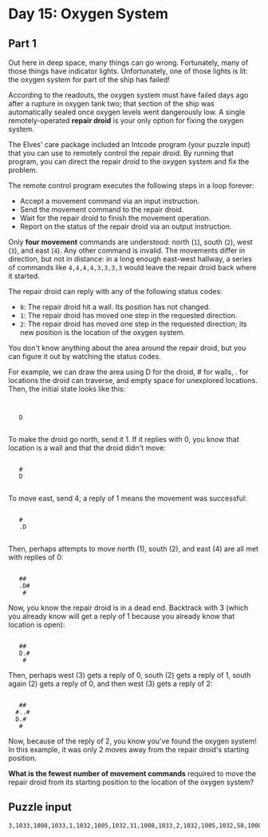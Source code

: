 # Day 15: Oxygen System
## Part 1
Out here in deep space, many things can go wrong. Fortunately, many of those things have indicator lights. Unfortunately, one of those lights is lit: the oxygen system for part of the ship has failed!

According to the readouts, the oxygen system must have failed days ago after a rupture in oxygen tank two; that section of the ship was automatically sealed once oxygen levels went dangerously low. A single remotely-operated **repair droid** is your only option for fixing the oxygen system.

The Elves' care package included an Intcode program (your puzzle input) that you can use to remotely control the repair droid. By running that program, you can direct the repair droid to the oxygen system and fix the problem.

The remote control program executes the following steps in a loop forever:

- Accept a movement command via an input instruction.
- Send the movement command to the repair droid.
- Wait for the repair droid to finish the movement operation.
- Report on the status of the repair droid via an output instruction.

Only **four movement** commands are understood: north (`1`), south (`2`), west (`3`), and east (`4`). Any other command is invalid. The movements differ in direction, but not in distance: in a long enough east-west hallway, a series of commands like `4,4,4,4,3,3,3,3` would leave the repair droid back where it started.

The repair droid can reply with any of the following status codes:

- `0`: The repair droid hit a wall. Its position has not changed.
- `1`: The repair droid has moved one step in the requested direction.
- `2`: The repair droid has moved one step in the requested direction; its new position is the location of the oxygen system.

You don't know anything about the area around the repair droid, but you can figure it out by watching the status codes.

For example, we can draw the area using D for the droid, # for walls, . for locations the droid can traverse, and empty space for unexplored locations. Then, the initial state looks like this:
```
      
      
   D  
      
```      
To make the droid go north, send it 1. If it replies with 0, you know that location is a wall and that the droid didn't move:
```
      
   #  
   D  
      
```
To move east, send 4; a reply of 1 means the movement was successful:
```
      
   #  
   .D 
      
```      
Then, perhaps attempts to move north (1), south (2), and east (4) are all met with replies of 0:
```
      
   ## 
   .D#
    # 
```      
Now, you know the repair droid is in a dead end. Backtrack with 3 (which you already know will get a reply of 1 because you already know that location is open):
```
      
   ## 
   D.#
    # 
```
Then, perhaps west (3) gets a reply of 0, south (2) gets a reply of 1, south again (2) gets a reply of 0, and then west (3) gets a reply of 2:
```
      
   ## 
  #..#
  D.# 
   #  
```
Now, because of the reply of 2, you know you've found the oxygen system! In this example, it was only 2 moves away from the repair droid's starting position.

**What is the fewest number of movement commands** required to move the repair droid from its starting position to the location of the oxygen system?

## Puzzle input
```
3,1033,1008,1033,1,1032,1005,1032,31,1008,1033,2,1032,1005,1032,58,1008,1033,3,1032,1005,1032,81,1008,1033,4,1032,1005,1032,104,99,101,0,1034,1039,1002,1036,1,1041,1001,1035,-1,1040,1008,1038,0,1043,102,-1,1043,1032,1,1037,1032,1042,1105,1,124,1002,1034,1,1039,101,0,1036,1041,1001,1035,1,1040,1008,1038,0,1043,1,1037,1038,1042,1106,0,124,1001,1034,-1,1039,1008,1036,0,1041,101,0,1035,1040,102,1,1038,1043,1001,1037,0,1042,1105,1,124,1001,1034,1,1039,1008,1036,0,1041,1002,1035,1,1040,1001,1038,0,1043,102,1,1037,1042,1006,1039,217,1006,1040,217,1008,1039,40,1032,1005,1032,217,1008,1040,40,1032,1005,1032,217,1008,1039,5,1032,1006,1032,165,1008,1040,7,1032,1006,1032,165,1101,2,0,1044,1106,0,224,2,1041,1043,1032,1006,1032,179,1102,1,1,1044,1105,1,224,1,1041,1043,1032,1006,1032,217,1,1042,1043,1032,1001,1032,-1,1032,1002,1032,39,1032,1,1032,1039,1032,101,-1,1032,1032,101,252,1032,211,1007,0,31,1044,1106,0,224,1101,0,0,1044,1106,0,224,1006,1044,247,1002,1039,1,1034,101,0,1040,1035,1001,1041,0,1036,102,1,1043,1038,1002,1042,1,1037,4,1044,1105,1,0,9,21,83,15,75,17,11,9,80,22,37,23,19,89,6,29,79,24,75,3,39,3,98,13,20,53,24,30,59,26,13,19,63,84,10,2,57,7,22,43,28,72,11,25,67,17,90,6,10,24,93,76,36,21,34,18,19,15,72,53,18,19,82,8,57,40,18,2,48,71,19,46,26,32,69,29,27,42,8,58,25,17,44,39,47,24,54,32,48,6,26,43,91,4,16,47,45,19,73,3,52,43,25,5,22,73,58,12,56,23,44,7,46,96,48,25,8,16,56,20,48,72,28,44,26,14,23,28,61,29,15,69,86,28,97,6,4,77,4,1,37,55,70,69,22,19,23,78,21,41,2,1,48,29,20,30,22,91,36,15,46,16,83,5,95,38,9,42,84,25,45,3,81,38,79,8,1,78,42,25,58,15,29,48,52,19,36,4,27,43,24,62,6,56,60,22,22,48,23,70,8,83,17,13,63,85,25,13,14,85,79,18,13,63,3,48,94,22,73,18,26,40,68,12,25,10,56,90,59,19,68,25,27,20,20,65,1,22,55,20,1,20,88,24,69,65,13,49,8,5,78,77,1,3,93,9,13,34,17,75,28,13,92,66,35,7,98,3,63,78,59,87,2,80,83,56,15,28,96,25,32,3,27,47,5,73,56,9,59,19,16,60,2,21,50,92,44,19,73,64,7,21,39,19,20,20,63,5,12,6,14,34,12,8,48,12,68,33,14,99,9,85,20,76,18,29,99,52,11,5,98,65,83,15,30,97,35,21,96,4,53,44,23,39,25,53,60,78,85,11,7,4,39,23,84,22,29,56,37,88,18,19,84,4,65,86,8,27,66,24,26,19,95,13,19,61,19,42,85,14,19,29,90,22,15,78,18,90,8,24,21,97,86,15,40,21,61,21,49,61,6,88,40,9,2,38,13,85,16,50,55,93,83,16,77,25,27,91,8,95,15,60,70,63,13,24,24,96,30,8,22,27,74,17,14,92,18,49,4,38,9,33,88,12,62,28,35,77,29,59,3,18,45,5,10,42,58,23,78,72,15,79,2,48,47,14,65,24,5,83,41,11,89,4,57,36,19,12,2,40,21,16,44,36,13,69,70,1,11,51,16,68,30,24,83,26,40,14,82,48,10,5,83,1,76,90,15,44,24,10,88,30,24,78,1,54,97,83,27,46,87,5,19,86,19,48,19,9,50,20,69,17,10,80,34,23,24,18,75,19,20,21,73,11,32,5,15,35,2,77,22,53,18,22,86,6,9,37,30,64,28,77,17,28,12,41,62,59,2,92,97,77,14,3,76,85,11,47,14,85,6,53,2,18,52,29,23,54,35,75,5,97,40,6,45,4,75,64,5,13,86,7,84,84,1,38,23,81,72,5,26,97,70,14,40,9,41,63,41,26,80,57,14,69,90,2,28,95,24,21,80,18,26,33,39,29,11,70,73,69,17,79,13,7,73,6,21,11,75,35,10,23,30,78,75,1,1,73,4,62,30,11,21,6,38,8,40,9,56,3,24,92,66,3,86,61,28,40,17,81,74,58,92,19,4,48,34,39,30,14,36,35,73,12,15,60,49,77,13,53,77,12,20,78,18,34,17,36,17,53,64,7,63,26,20,19,94,16,26,84,13,18,60,47,17,11,56,2,48,53,11,8,79,94,22,14,8,95,7,12,21,77,16,44,4,89,70,96,11,81,8,72,5,35,79,45,1,47,10,86,75,82,5,47,5,65,4,50,22,34,12,84,13,62,80,63,23,45,39,36,0,0,21,21,1,10,1,0,0,0,0,0,0
```
